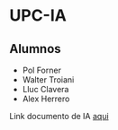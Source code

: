 # UPC-IA
## Alumnos
- Pol Forner
- Walter Troiani
- Lluc Clavera
- Alex Herrero


Link documento de IA [aqui](https://www.overleaf.com/2299789558vdnvmjkhvjfq)

